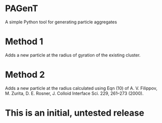 # PAGenT
A simple Python tool for generating particle aggregates

# Method 1
Adds a new particle at the radius of gyration of the existing cluster.

# Method 2
Adds a new particle at the radius calculated using Eqn (10) of A. V. Filippov, M. Zurita, D. E. Rosner, J. Colloid Interface Sci. 229, 261–273 (2000).

# This is an initial, untested release
